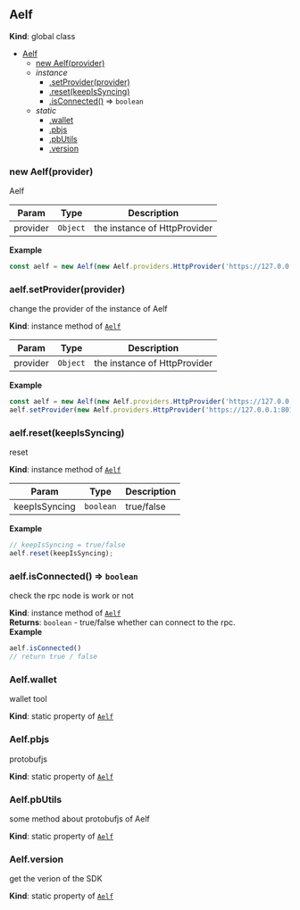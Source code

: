 <a name="Aelf"></a>

## Aelf
**Kind**: global class  

* [Aelf](#Aelf)
    * [new Aelf(provider)](#new_Aelf_new)
    * _instance_
        * [.setProvider(provider)](#Aelf+setProvider)
        * [.reset(keepIsSyncing)](#Aelf+reset)
        * [.isConnected()](#Aelf+isConnected) ⇒ <code>boolean</code>
    * _static_
        * [.wallet](#Aelf.wallet)
        * [.pbjs](#Aelf.pbjs)
        * [.pbUtils](#Aelf.pbUtils)
        * [.version](#Aelf.version)

<a name="new_Aelf_new"></a>

### new Aelf(provider)
Aelf


| Param | Type | Description |
| --- | --- | --- |
| provider | <code>Object</code> | the instance of HttpProvider |

**Example**  
```js
const aelf = new Aelf(new Aelf.providers.HttpProvider('https://127.0.0.1:8000/chain'))
```
<a name="Aelf+setProvider"></a>

### aelf.setProvider(provider)
change the provider of the instance of Aelf

**Kind**: instance method of [<code>Aelf</code>](#Aelf)  

| Param | Type | Description |
| --- | --- | --- |
| provider | <code>Object</code> | the instance of HttpProvider |

**Example**  
```js
const aelf = new Aelf(new Aelf.providers.HttpProvider('https://127.0.0.1:8000/chain'));
aelf.setProvider(new Aelf.providers.HttpProvider('https://127.0.0.1:8010/chain'))
```
<a name="Aelf+reset"></a>

### aelf.reset(keepIsSyncing)
reset

**Kind**: instance method of [<code>Aelf</code>](#Aelf)  

| Param | Type | Description |
| --- | --- | --- |
| keepIsSyncing | <code>boolean</code> | true/false |

**Example**  
```js
// keepIsSyncing = true/false
aelf.reset(keepIsSyncing);
```
<a name="Aelf+isConnected"></a>

### aelf.isConnected() ⇒ <code>boolean</code>
check the rpc node is work or not

**Kind**: instance method of [<code>Aelf</code>](#Aelf)  
**Returns**: <code>boolean</code> - true/false whether can connect to the rpc.  
**Example**  
```js
aelf.isConnected()
// return true / false
```
<a name="Aelf.wallet"></a>

### Aelf.wallet
wallet tool

**Kind**: static property of [<code>Aelf</code>](#Aelf)  
<a name="Aelf.pbjs"></a>

### Aelf.pbjs
protobufjs

**Kind**: static property of [<code>Aelf</code>](#Aelf)  
<a name="Aelf.pbUtils"></a>

### Aelf.pbUtils
some method about protobufjs of Aelf

**Kind**: static property of [<code>Aelf</code>](#Aelf)  
<a name="Aelf.version"></a>

### Aelf.version
get the verion of the SDK

**Kind**: static property of [<code>Aelf</code>](#Aelf)  